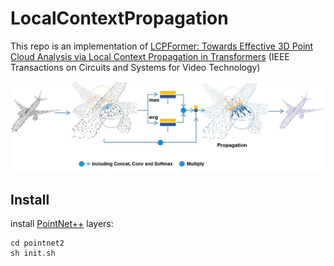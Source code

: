 # LocalContextPropagation

This repo is an implementation of [LCPFormer: Towards Effective 3D Point Cloud Analysis via Local Context Propagation in Transformers](https://ieeexplore.ieee.org/document/10049597) (IEEE Transactions on Circuits and Systems for Video Technology)

![image](doc/lcp.png)

## Install

install [PointNet++](https://arxiv.org/abs/1706.02413) layers:

```
cd pointnet2
sh init.sh
```
